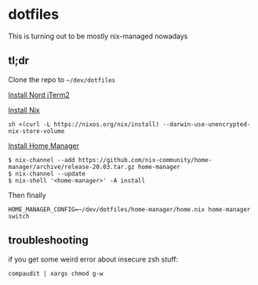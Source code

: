 # dotfiles

This is turning out to be mostly nix-managed nowadays

## tl;dr

Clone the repo to `~/dev/dotfiles`

[Install Nord iTerm2](https://github.com/arcticicestudio/nord-iterm2)

[Install Nix](https://nixos.org/manual/nix/stable/#sect-macos-installation)

`sh <(curl -L https://nixos.org/nix/install) --darwin-use-unencrypted-nix-store-volume`

[Install Home Manager](https://github.com/nix-community/home-manager#installation)

```
$ nix-channel --add https://github.com/nix-community/home-manager/archive/release-20.03.tar.gz home-manager
$ nix-channel --update
$ nix-shell '<home-manager>' -A install
```

Then finally

`HOME_MANAGER_CONFIG=~/dev/dotfiles/home-manager/home.nix home-manager switch`

## troubleshooting

if you get some weird error about insecure zsh stuff:

`compaudit | xargs chmod g-w`
